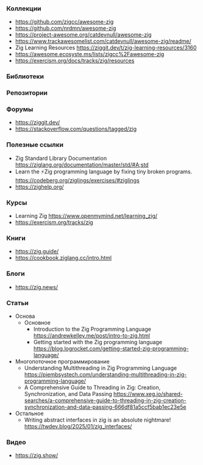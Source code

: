 ### Коллекции

- https://github.com/zigcc/awesome-zig
- https://github.com/nrdmn/awesome-zig
- https://project-awesome.org/catdevnull/awesome-zig
- https://www.trackawesomelist.com/catdevnull/awesome-zig/readme/
- Zig Learning Resources https://ziggit.dev/t/zig-learning-resources/3160
- https://awesome.ecosyste.ms/lists/zigcc%2Fawesome-zig
- https://exercism.org/docs/tracks/zig/resources

### Библиотеки

### Репозитории

### Форумы

- https://ziggit.dev/
- https://stackoverflow.com/questions/tagged/zig

### Полезные ссылки

- Zig Standard Library Documentation https://ziglang.org/documentation/master/std/#A;std
- Learn the ⚡Zig programming language by fixing tiny broken programs. https://codeberg.org/ziglings/exercises/#ziglings
- https://zighelp.org/

### Курсы

- Learning Zig https://www.openmymind.net/learning_zig/
- https://exercism.org/tracks/zig

### Книги

- https://zig.guide/
- https://cookbook.ziglang.cc/intro.html

### Блоги

- https://zig.news/

### Статьи

- Основа
    - Основное
        - Introduction to the Zig Programming Language https://andrewkelley.me/post/intro-to-zig.html
        - Getting started with the Zig programming language https://blog.logrocket.com/getting-started-zig-programming-language/
- Многопоточное программирование
    - Understanding Multithreading in Zig Programming Language https://piembsystech.com/understanding-multithreading-in-zig-programming-language/
    - A Comprehensive Guide to Threading in Zig: Creation, Synchronization, and Data Passing https://www.xeg.io/shared-searches/a-comprehensive-guide-to-threading-in-zig-creation-synchronization-and-data-passing-666df81a5ccf5bab1ec23e5e
- Остальное
    - Writing abstract interfaces in zig is an absolute nightmare! https://twdev.blog/2025/01/zig_interfaces/

### Видео

- https://zig.show/